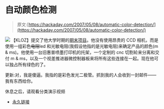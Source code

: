 # 自动颜色检测

> 原文:[https://hackaday.com/2007/05/08/automatic-color-detection/](https://hackaday.com/2007/05/08/automatic-color-detection/)

![](../Images/7beccb812f43de353afb3ebb07285511.png)
【KLOZ】提交了他大学时期的[期末项目](http://kloz.tripf.net/ldr/)。他没有使用昂贵的 CCD 相机，而是使用一组彩色~~电阻~~led 和光敏电阻(我假设他指的是光敏电阻)来确定产品的颜色(m & ms)。他使用一台旧惠普喷墨打印机的托架，一个定制的 cnc 切割轮来分离和交付 m & ms，以及一个视差推进器微控制器板来将所有这些连接在一起。现在他可以独占所有绿色的了。

更新:对，我是傻逼。我指的是彩色发光二极管。抓到我的人会收到一封邮件——我有东西给你。

休息之后，请观看分类演示视频

*   [永久链接](http://kloz.tripf.net/ldr/)